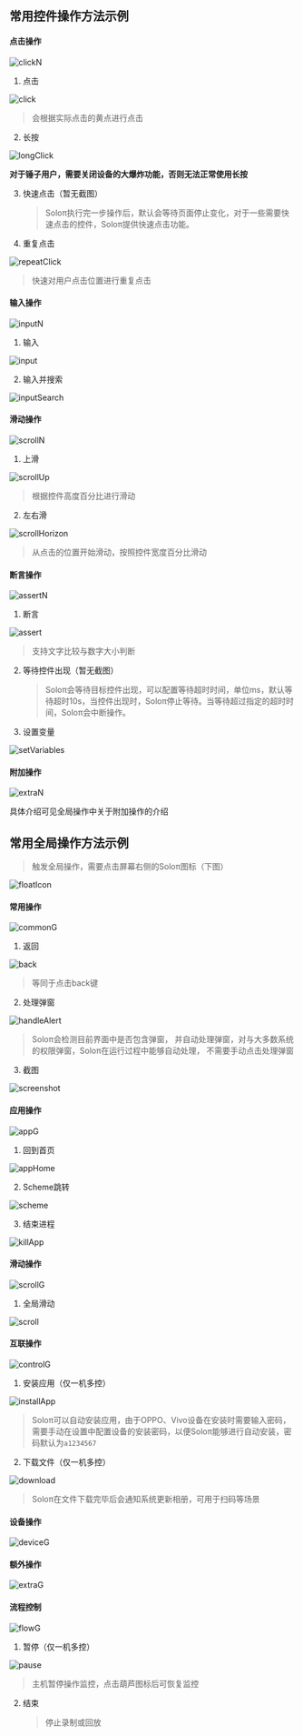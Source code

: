 ## 常用控件操作方法示例

#### 点击操作

![clickN](Actions/clickN.png)

1. 点击

![click](Actions/click.gif)
   
   > 会根据实际点击的黄点进行点击


2. 长按

  ![longClick](Actions/longClick.gif)

​	**对于锤子用户，需要关闭设备的大爆炸功能，否则无法正常使用长按**

3. 快速点击（暂无截图）

   > Soloπ执行完一步操作后，默认会等待页面停止变化，对于一些需要快速点击的控件，Soloπ提供快速点击功能。

4. 重复点击

![repeatClick](Actions/repeatClick.gif)
   
   > 快速对用户点击位置进行重复点击




#### 输入操作

![inputN](Actions/inputN.png)

1. 输入

  ![input](Actions/input.gif)

2. 输入并搜索

  ![inputSearch](Actions/inputSearch.gif)



#### 滑动操作

![scrollN](Actions/scrollN.png)

1. 上滑

![scrollUp](Actions/scrollUp.gif)
   
   > 根据控件高度百分比进行滑动


2. 左右滑

![scrollHorizon](Actions/scrollHorizon.gif)
   
   > 从点击的位置开始滑动，按照控件宽度百分比滑动



#### 断言操作

![assertN](Actions/assertN.png)

1. 断言

  ![assert](Actions/assert.gif)

  > 支持文字比较与数字大小判断

2. 等待控件出现（暂无截图）

   > Soloπ会等待目标控件出现，可以配置等待超时时间，单位ms，默认等待超时10s，当控件出现时，Soloπ停止等待。当等待超过指定的超时时间，Soloπ会中断操作。

3. 设置变量

  ![setVariables](Actions/setVariables.png)

  

  #### 附加操作

![extraN](Actions/extraN.png)


   具体介绍可见全局操作中关于附加操作的介绍



## 常用全局操作方法示例

> 触发全局操作，需要点击屏幕右侧的Soloπ图标（下图）
>

![floatIcon](Actions/floatIcon.png)

#### 常用操作

![commonG](Actions/commonG.png)

1. 返回

  ![back](Actions/back.gif)

  > 等同于点击back键

2. 处理弹窗

  ![handleAlert](Actions/handleAlert.gif)

  > Soloπ会检测目前界面中是否包含弹窗， 并自动处理弹窗，对与大多数系统的权限弹窗，Soloπ在运行过程中能够自动处理， 不需要手动点击处理弹窗

3. 截图

  ![screenshot](Actions/screenshot.gif)



#### 应用操作

![appG](Actions/appG.png)

1. 回到首页

  ![appHome](Actions/appHome.gif)

2. Scheme跳转

  ![scheme](Actions/scheme.gif)

3. 结束进程

  ![killApp](Actions/killApp.gif)



#### 滑动操作

![scrollG](Actions/scrollG.png)

1. 全局滑动

  ![scroll](Actions/scroll.gif)



#### 互联操作

![controlG](Actions/controlG.png)

1. 安装应用（仅一机多控）

  ![installApp](Actions/installApp.gif)

  > Soloπ可以自动安装应用，由于OPPO、Vivo设备在安装时需要输入密码，需要手动在设置中配置设备的安装密码，以便Soloπ能够进行自动安装，密码默认为`a1234567`

2. 下载文件（仅一机多控）

  ![download](Actions/download.gif)

  > Soloπ在文件下载完毕后会通知系统更新相册，可用于扫码等场景



#### 设备操作

![deviceG](Actions/deviceG.png)



#### 额外操作

![extraG](Actions/extraG.png)



#### 流程控制

![flowG](Actions/flowG.png)

1. 暂停（仅一机多控）

  ![pause](Actions/pause.gif)

  > 主机暂停操作监控，点击葫芦图标后可恢复监控

2. 结束

   > 停止录制或回放